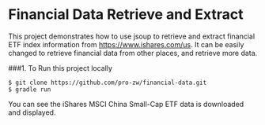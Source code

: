 Financial Data Retrieve and Extract
===============================
This project demonstrates how to use jsoup to retrieve and extract financial ETF index information from https://www.ishares.com/us. It can be easily changed to retrieve financial data from other places, and retrieve more data.

###1. To Run this project locally
```shell
$ git clone https://github.com/pro-zw/financial-data.git
$ gradle run
```
You can see the iShares MSCI China Small-Cap ETF data is downloaded and displayed.

